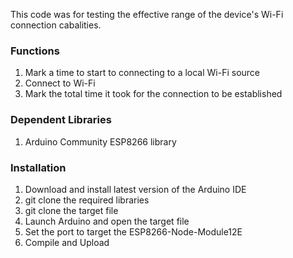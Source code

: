 This code was for testing the effective range of the device's Wi-Fi connection cabalities.  

### Functions
1. Mark a time to start to connecting to a local Wi-Fi source
2. Connect to Wi-Fi
3. Mark the total time it took for the connection to be established

### Dependent Libraries
1. Arduino Community ESP8266 library

### Installation
1. Download and install latest version of the Arduino IDE
2. git clone the required libraries
3. git clone the target file
4. Launch Arduino and open the target file
5. Set the port to target the ESP8266-Node-Module12E
6. Compile and Upload
